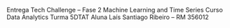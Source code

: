 Entrega Tech Challenge – Fase 2 Machine Learning and Time Series
Curso Data Analytics
Turma 5DTAT
Aluna Laís Santiago Ribeiro – RM 356012

